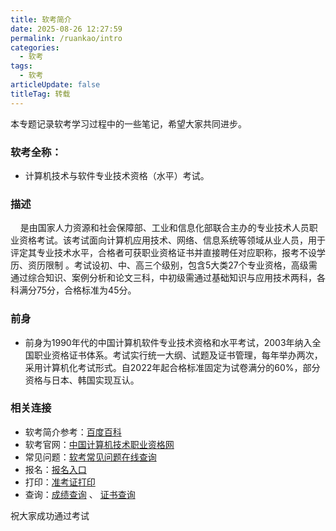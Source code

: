 ```yaml
---
title: 软考简介
date: 2025-08-26 12:27:59
permalink: /ruankao/intro
categories:
  - 软考
tags:
  - 软考
articleUpdate: false
titleTag: 转载
---
```


本专题记录软考学习过程中的一些笔记，希望大家共同进步。

### 软考全称：

- 计算机技术与软件专业技术资格（水平）考试。

### 描述
&nbsp;&nbsp;&nbsp;&nbsp;是由国家人力资源和社会保障部、工业和信息化部联合主办的专业技术人员职业资格考试。该考试面向计算机应用技术、网络、信息系统等领域从业人员，用于评定其专业技术水平，合格者可获职业资格证书并直接聘任对应职称，报考不设学历、资历限制 。考试设初、中、高三个级别，包含5大类27个专业资格，高级需通过综合知识、案例分析和论文三科，中初级需通过基础知识与应用技术两科，各科满分75分，合格标准为45分。

### 前身 

- 前身为1990年代的中国计算机软件专业技术资格和水平考试，2003年纳入全国职业资格证书体系。考试实行统一大纲、试题及证书管理，每年举办两次，采用计算机化考试形式。自2022年起合格标准固定为试卷满分的60%，部分资格与日本、韩国实现互认。

### 相关连接

- 软考简介参考：[百度百科](https://baike.baidu.com/item/%E8%BD%AF%E4%BB%B6%E8%B5%84%E6%A0%BC%E8%80%83%E8%AF%95/4355349)
- 软考官网：[中国计算机技术职业资格网](https://www.ruankao.org.cn/)
- 常见问题：[软考常见问题在线查询](https://www.ruankao.org.cn/home/index.php/problem/question)
- 报名：[报名入口](https://bm.ruankao.org.cn/sign/welcome)
- 打印：[准考证打印](https://bm.ruankao.org.cn/shortCut/searchCard)
- 查询：[成绩查询](https://bm.ruankao.org.cn/query/score/main) 、 [证书查询](https://bm.ruankao.org.cn/query/certificate)

祝大家成功通过考试